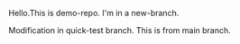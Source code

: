 Hello.This is demo-repo.
I'm in a new-branch.

Modification in quick-test branch.
This is from main branch.
